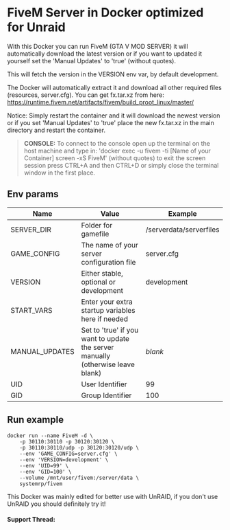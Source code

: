 # FiveM Server in Docker optimized for Unraid
With this Docker you can run FiveM (GTA V MOD SERVER) it will automatically download the latest version or if you want to updated it yourself set the 'Manual Updates' to 'true' (without quotes).

This will fetch the version in the VERSION env var, by default development.

The Docker will automatically extract it and download all other required files (resources, server.cfg).
You can get fx.tar.xz from here: https://runtime.fivem.net/artifacts/fivem/build_proot_linux/master/

Notice: Simply restart the container and it will download the newest version or if you set 'Manual Updates' to 'true' place the new fx.tar.xz in the main directory and restart the container.

>**CONSOLE:** To connect to the console open up the terminal on the host machine and type in: 'docker exec -u fivem -ti [Name of your Container] screen -xS FiveM' (without quotes) to exit the screen session press CTRL+A and then CTRL+D or simply close the terminal window in the first place.

## Env params
| Name | Value | Example |
| --- | --- | --- |
| SERVER_DIR | Folder for gamefile | /serverdata/serverfiles |
| GAME_CONFIG | The name of your server configuration file | server.cfg |
| VERSION | Either stable, optional or development | development |
| START_VARS | Enter your extra startup variables here if needed | |
| MANUAL_UPDATES | Set to 'true' if you want to update the server manually (otherwise leave blank) | *blank* |
| UID | User Identifier | 99 |
| GID | Group Identifier | 100 |

## Run example
```
docker run --name FiveM -d \
    -p 30110:30110 -p 30120:30120 \
    -p 30110:30110/udp -p 30120:30120/udp \
    --env 'GAME_CONFIG=server.cfg' \
    --env 'VERSION=development' \
    --env 'UID=99' \
    --env 'GID=100' \
    --volume /mnt/user/fivem:/server/data \
    systemrp/fivem
```


This Docker was mainly edited for better use with UnRAID, if you don't use UnRAID you should definitely try it!

#### Support Thread: 